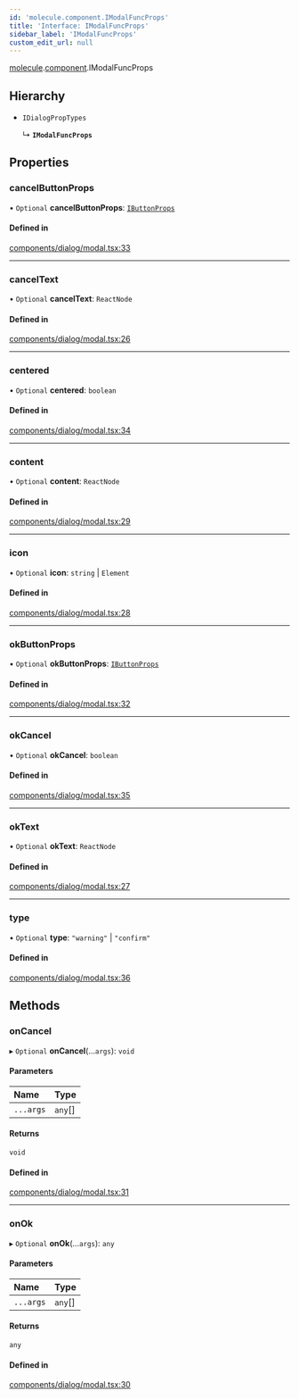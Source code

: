 ```yaml
---
id: 'molecule.component.IModalFuncProps'
title: 'Interface: IModalFuncProps'
sidebar_label: 'IModalFuncProps'
custom_edit_url: null
---
```


[molecule](../namespaces/molecule).[component](../namespaces/molecule.component).IModalFuncProps

## Hierarchy

-   `IDialogPropTypes`

    ↳ **`IModalFuncProps`**

## Properties

### cancelButtonProps

• `Optional` **cancelButtonProps**: [`IButtonProps`](molecule.component.IButtonProps)

#### Defined in

[components/dialog/modal.tsx:33](https://github.com/DTStack/molecule/blob/ff1a27ef/src/components/dialog/modal.tsx#L33)

---

### cancelText

• `Optional` **cancelText**: `ReactNode`

#### Defined in

[components/dialog/modal.tsx:26](https://github.com/DTStack/molecule/blob/ff1a27ef/src/components/dialog/modal.tsx#L26)

---

### centered

• `Optional` **centered**: `boolean`

#### Defined in

[components/dialog/modal.tsx:34](https://github.com/DTStack/molecule/blob/ff1a27ef/src/components/dialog/modal.tsx#L34)

---

### content

• `Optional` **content**: `ReactNode`

#### Defined in

[components/dialog/modal.tsx:29](https://github.com/DTStack/molecule/blob/ff1a27ef/src/components/dialog/modal.tsx#L29)

---

### icon

• `Optional` **icon**: `string` \| `Element`

#### Defined in

[components/dialog/modal.tsx:28](https://github.com/DTStack/molecule/blob/ff1a27ef/src/components/dialog/modal.tsx#L28)

---

### okButtonProps

• `Optional` **okButtonProps**: [`IButtonProps`](molecule.component.IButtonProps)

#### Defined in

[components/dialog/modal.tsx:32](https://github.com/DTStack/molecule/blob/ff1a27ef/src/components/dialog/modal.tsx#L32)

---

### okCancel

• `Optional` **okCancel**: `boolean`

#### Defined in

[components/dialog/modal.tsx:35](https://github.com/DTStack/molecule/blob/ff1a27ef/src/components/dialog/modal.tsx#L35)

---

### okText

• `Optional` **okText**: `ReactNode`

#### Defined in

[components/dialog/modal.tsx:27](https://github.com/DTStack/molecule/blob/ff1a27ef/src/components/dialog/modal.tsx#L27)

---

### type

• `Optional` **type**: `"warning"` \| `"confirm"`

#### Defined in

[components/dialog/modal.tsx:36](https://github.com/DTStack/molecule/blob/ff1a27ef/src/components/dialog/modal.tsx#L36)

## Methods

### onCancel

▸ `Optional` **onCancel**(...`args`): `void`

#### Parameters

| Name      | Type    |
| :-------- | :------ |
| `...args` | `any`[] |

#### Returns

`void`

#### Defined in

[components/dialog/modal.tsx:31](https://github.com/DTStack/molecule/blob/ff1a27ef/src/components/dialog/modal.tsx#L31)

---

### onOk

▸ `Optional` **onOk**(...`args`): `any`

#### Parameters

| Name      | Type    |
| :-------- | :------ |
| `...args` | `any`[] |

#### Returns

`any`

#### Defined in

[components/dialog/modal.tsx:30](https://github.com/DTStack/molecule/blob/ff1a27ef/src/components/dialog/modal.tsx#L30)
